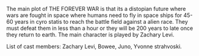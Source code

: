 The main plot of THE FOREVER WAR is that its a distopian future where wars are fought in space where humans need to fly in space ships for 45-60 years in cyro statis to reach the battle field against a alien race. They must defeat them in less than a hour or they will be 200 years to late once they return to earth. The main character is played by Zachary Levi.


List of cast members: Zachary Levi, Bowee, Juno, Yvonne strahvoski.
